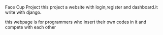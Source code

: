 Face Cup Project
this project a website with login,register and dashboard.it write with django.

this webpage is for programmers who insert their own codes in it and compete with each other
